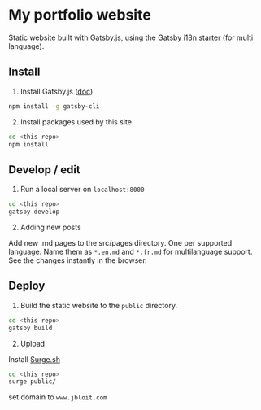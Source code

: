 # My portfolio website

Static website built with Gatsby.js, using the [Gatsby i18n starter](https://github.com/angeloocana/gatsby-plugin-i18n) (for multi language).


## Install

1. Install Gatsby.js ([doc](https://www.gatsbyjs.org/docs/quick-start/#install-the-gatsby-cli))
```bash
npm install -g gatsby-cli
```
2. Install packages used by this site
```bash
cd <this repo>
npm install
```

## Develop / edit
1. Run a local server on ```localhost:8000```

```bash
cd <this repo>
gatsby develop
```
2. Adding new posts

Add new .md pages to the src/pages directory. One per supported language.
Name them as ```*.en.md``` and ```*.fr.md``` for multilanguage support.
See the changes instantly in the browser.

## Deploy
1. Build the static website to the ```public``` directory.
```bash
cd <this repo>
gatsby build
```

2. Upload 

Install [Surge.sh](https://surge.sh/)
```bash
cd <this repo>
surge public/ 
```
set domain to ```www.jbloit.com```

